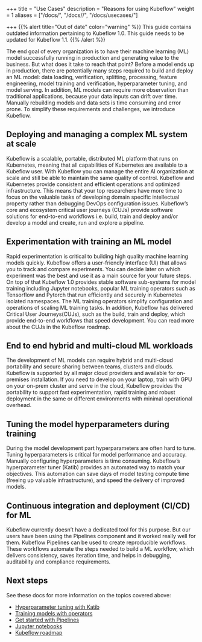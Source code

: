 +++
title = "Use Cases"
description = "Reasons for using Kubeflow"
weight = 1
aliases = ["/docs/", "/docs//", "/docs/usecases/"]
                    
+++
{{% alert title="Out of date" color="warning" %}}
This guide contains outdated information pertaining to Kubeflow 1.0. This guide
needs to be updated for Kubeflow 1.1.
{{% /alert %}}


The end goal of every organization is to have their machine learning (ML) model successfully running in production  and generating value to the business. But what does it take to reach that point? Before a model ends up in production, there are potentially many steps required to build and deploy an ML model: data loading, verification, splitting, processing, feature engineering, model training and verification, hyperparameter tuning, and model serving. In addition, ML models can require more observation than traditional applications, because your data inputs can drift over time. Manually rebuilding models and data sets is time consuming and error prone. To simplify these requirements and challenges, we introduce Kubeflow.

## Deploying and managing a complex ML system at scale

Kubeflow is a scalable, portable, distributed ML platform that runs on Kubernetes, meaning that all capabilities of Kubernetes are available to a Kubeflow user. With Kubeflow you can manage the entire AI organization at scale and still be able to maintain the same quality of control. Kubeflow and Kubernetes provide consistent and efficient operations and optimized infrastructure. This means that your top researchers have more time to focus on the valuable tasks of developing domain specific intellectual property rather than debugging DevOps configuration issues. Kubeflow’s core and ecosystem critical user journeys (CUJs) provide software solutions for end-to-end workflows i.e. build, train and deploy and/or develop a model and create, run and explore a pipeline.

## Experimentation with training an ML model

Rapid experimentation is critical to building high quality machine learning models quickly. Kubeflow offers a user-friendly interface (UI) that allows you to track and compare experiments. You can decide later on which experiment was the best and use it as a main source for your future steps. On top of that Kubeflow 1.0 provides stable software sub-systems for model training including Jupyter notebooks, popular ML training operators such as Tensorflow and Pytorch that run efficiently and securely in Kubernetes isolated namespaces. The ML training operators simplify configuration and operations of scaling ML training tasks. In addition, Kubeflow has delivered Critical User Journeys(CUJs), such as the build, train and deploy, which provide end-to-end workflows that speed development. You can read more about the CUJs in the Kubeflow roadmap.

## End to end hybrid and multi-cloud ML workloads

The development of ML models can require hybrid and multi-cloud portability and secure sharing between teams, clusters and clouds. Kubeflow is supported by all major cloud providers and available for on-premises installation. If you need to develop on your laptop, train with GPU on your on-prem cluster and serve in the cloud, Kubeflow provides the portability to support fast experimentation, rapid training and robust deployment in the same or different environments with minimal operational overhead.

## Tuning the model hyperparameters during training

During the model development part hyperparameters are often hard to tune. Tuning hyperparameters is critical for model performance and accuracy. Manually configuring hyperparameters is time consuming. Kubeflow’s hyperparameter tuner (Katib) provides an automated way to match your objectives. This automation can save days of model testing compute time (freeing up valuable infrastructure), and speed the delivery of improved models.

## Continuous integration and deployment (CI/CD) for ML

Kubeflow currently doesn’t have a dedicated tool for this purpose. But our users have been using the Pipelines component and it worked really well for them. Kubeflow Pipelines can be used to create reproducible workflows. These workflows automate the steps needed to build a ML workflow, which delivers consistency, saves iteration time, and helps in debugging, auditability and compliance requirements.

## Next steps

See these docs for more information on the topics covered above:

* [Hyperparameter tuning with Katib](/docs/components/hyperparameter-tuning/)
* [Training models with operators](/docs/components/training/)
* [Get started with Pipelines](https://www.kubeflow.org/docs/pipelines/)
* [Jupyter notebooks](/docs/notebooks/)
* [Kubeflow roadmap](http://bit.ly/kf_roadmap)
